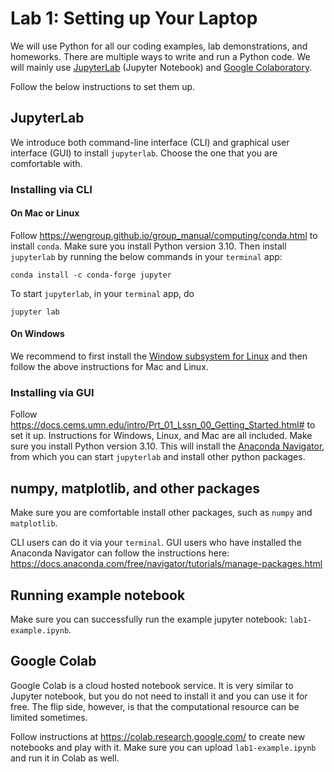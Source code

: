# Lab 1: Setting up Your Laptop

We will use Python for all our coding examples, lab demonstrations, and homeworks.
There are multiple ways to write and run a Python code. We will mainly use [JupyterLab](https://jupyter.org) (Jupyter Notebook) and [Google Colaboratory](https://colab.research.google.com).

Follow the below instructions to set them up.

## JupyterLab

We introduce both command-line interface (CLI) and graphical user interface (GUI) to install `jupyterlab`. Choose the one that you are comfortable with.

### Installing via CLI

#### On Mac or Linux

Follow https://wengroup.github.io/group_manual/computing/conda.html to install `conda`. Make sure you install Python version 3.10. Then install `jupyterlab` by running the below commands in your `terminal` app:

```shell
conda install -c conda-forge jupyter
```

To start `jupyterlab`, in your `terminal` app, do

```shell
jupyter lab
```

#### On Windows

We recommend to first install the [Window subsystem for Linux](https://learn.microsoft.com/en-us/windows/wsl/install) and then follow the above instructions for Mac and Linux.

### Installing via GUI

Follow https://docs.cems.umn.edu/intro/Prt_01_Lssn_00_Getting_Started.html# to set it up.
Instructions for Windows, Linux, and Mac are all included.
Make sure you install Python version 3.10.
This will install the [Anaconda Navigator](https://docs.anaconda.com/free/navigator/index.html), from which you can start `jupyterlab` and install other python packages.

## numpy, matplotlib, and other packages

Make sure you are comfortable install other packages, such as `numpy` and `matplotlib`.

CLI users can do it via your `terminal`.
GUI users who have installed the Anaconda Navigator can follow the instructions here: https://docs.anaconda.com/free/navigator/tutorials/manage-packages.html

## Running example notebook

Make sure you can successfully run the example jupyter notebook: `lab1-example.ipynb`.

## Google Colab

Google Colab is a cloud hosted notebook service. It is very similar to Jupyter notebook, but you do not need to install it and you can use it for free.
The flip side, however, is that the computational resource can be limited sometimes.

Follow instructions at https://colab.research.google.com/ to create new notebooks and play with it. Make sure you can upload `lab1-example.ipynb` and run it in Colab as well.
